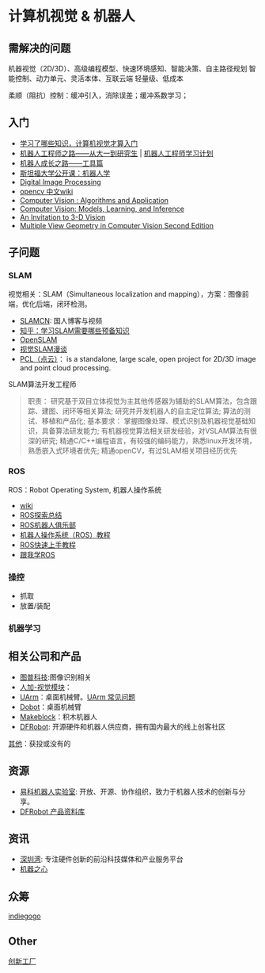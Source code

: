 
# 计算机视觉 & 机器人

## 需解决的问题

机器视觉（2D/3D）、高级编程模型、快速环境感知、智能决策、自主路径规划
智能控制、动力单元、灵活本体、互联云端
轻量级、低成本

柔顺（阻抗）控制：缓冲引入，消除误差；缓冲系数学习；


## 入门

* [学习了哪些知识，计算机视觉才算入门](https://www.zhihu.com/question/26836846)
* [机器人工程师之路——从大一到研究生](http://blog.exbot.net/archives/2790) | [机器人工程师学习计划](https://zhuanlan.zhihu.com/p/22266788)
* [机器人成长之路——工具篇](https://zhuanlan.zhihu.com/p/22822237)
* [斯坦福大学公开课：机器人学](http://open.163.com/special/opencourse/robotics.html)
* [Digital Image Processing]()
* [opencv 中文wiki](http://wiki.opencv.org.cn/)
* [Computer Vision : Algorithms and Application](http://szeliski.org/Book/)
* [Computer Vision: Models, Learning, and Inference](http://www.computervisionmodels.com/)
* [An Invitation to 3-D Vision](http://vision.ucla.edu/MASKS/)
* [Multiple View Geometry in Computer Vision Second Edition](http://www.robots.ox.ac.uk/~vgg/hzbook/)

## 子问题

### SLAM

视觉相关：SLAM（Simultaneous localization and mapping），方案：图像前端，优化后端，闭环检测。

* [SLAMCN](http://www.slamcn.org/index.php): 国人博客与视频
* [知乎：学习SLAM需要哪些预备知识](https://www.zhihu.com/question/35186064/answer/69699924)
* [OpenSLAM](https://www.openslam.org/)
* [视觉SLAM漫谈](http://www.cnblogs.com/gaoxiang12/p/3695962.html)
* [PCL（点云）](http://pointclouds.org/)： is a standalone, large scale, open project for 2D/3D image and point cloud processing.

SLAM算法开发工程师
>职责：
>研究基于双目立体视觉为主其他传感器为辅助的SLAM算法，包含跟踪、建图、闭环等相关算法;
>研究并开发机器人的自主定位算法;
>算法的测试、移植和产品化;
>基本要求：
>掌握图像处理、模式识别及机器视觉基础知识，具备算法研发能力;
>有机器视觉算法相关研发经验，对VSLAM算法有很深的研究;
>精通C/C++编程语言，有较强的编码能力，熟悉linux开发环境，熟悉嵌入式环境者优先;
>精通openCV，有过SLAM相关项目经历优先


### ROS

ROS：Robot Operating System, 机器人操作系统

* [wiki](http://wiki.ros.org/cn)
* [ROS探索总结](http://www.guyuehome.com/column/ros-explore)
* [ROS机器人俱乐部](http://www.rosclub.cn/)
* [机器人操作系统（ROS）教程](http://www.arduino.cn/thread-11255-1-1.html)
* [ROS快速上手教程](http://my.phirobot.com/drafts/ros_quick_start1_start_with_ubuntu_for_ros.html)
* [跟我学ROS](http://www.robotos.net/portal.php)

### 操控

* 抓取
* 放置/装配


### 机器学习


## 相关公司和产品

* [图普科技](https://www.tuputech.com/):图像识别相关
* [人加-视觉模块](http://www.humanplus.cc/depth-vpu.html)：
* [UArm](http://www.evol.net)：桌面机械臂。[UArm 常见问题](http://www.ufactory.cc/#!/cn/support/question)
* [Dobot](http://cn.dobot.cc/download-center/)：桌面机械臂
* [Makeblock](http://www.makeblock.com/)：积木机器人
* [DFRobot](http://www.dfrobot.com.cn/): 开源硬件和机器人供应商，拥有国内最大的线上创客社区

[其他](http://www.itjuzi.com/company?scope=103&sub_scope=108)：获投或没有的

## 资源

* [易科机器人实验室](http://blog.exbot.net/): 开放、开源、协作组织，致力于机器人技术的创新与分享。
* [DFRobot 产品资料库](http://wiki.dfrobot.com.cn/)

## 资讯

* [深圳湾](https://www.shenzhenware.com): 专注硬件创新的前沿科技媒体和产业服务平台
* [机器之心](http://www.jiqizhixin.com/)

## 众筹

[indiegogo](https://www.indiegogo.com/)


## Other

[创新工厂](http://www.chuangxin.com/)


